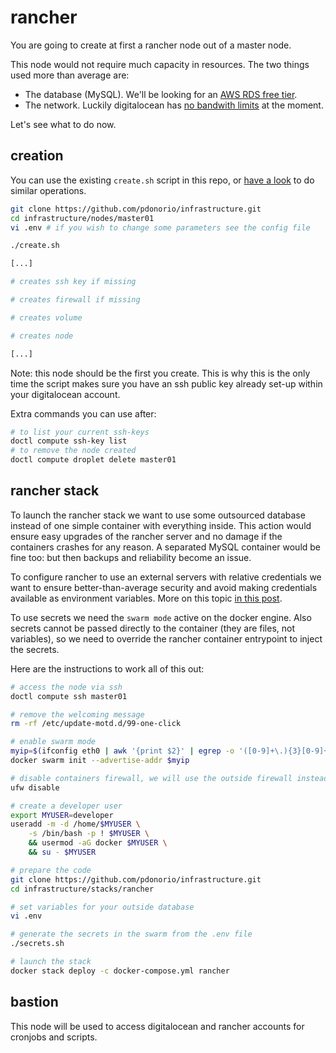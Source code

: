 
# rancher

You are going to create at first a rancher node out of a master node.

This node would not require much capacity in resources. The two things used more than average are:

- The database (MySQL). We'll be looking for an [AWS RDS free tier](https://aws.amazon.com/rds/free/).
- The network. Luckily digitalocean has [no bandwith limits](https://www.digitalocean.com/community/questions/how-do-i-check-my-monthly-bandwidth-usage?comment=69760) at the moment.

Let's see what to do now.

## creation

You can use the existing `create.sh` script in this repo, or [have a look](nodes/master01/create.sh) to do similar operations.


```bash
git clone https://github.com/pdonorio/infrastructure.git
cd infrastructure/nodes/master01
vi .env # if you wish to change some parameters see the config file

./create.sh

[...]

# creates ssh key if missing

# creates firewall if missing

# creates volume 

# creates node

[...]
```

Note: this node should be the first you create. This is why this is the only time the script makes sure you have an ssh public key already set-up within your digitalocean account.

Extra commands you can use after:

```bash
# to list your current ssh-keys
doctl compute ssh-key list
# to remove the node created
doctl compute droplet delete master01
```

## rancher stack

To launch the rancher stack we want to use some outsourced database instead of one simple container with everything inside. This action would ensure easy upgrades of the rancher server and no damage if the containers crashes for any reason. A separated MySQL container would be fine too: but then backups and reliability become an issue.

To configure rancher to use an external servers with relative credentials we want to ensure better-than-average security and avoid making credentials available as environment variables. More on this topic [in this post](https://medium.com/lucjuggery/from-env-variables-to-docker-secrets-bc8802cacdfd).

To use secrets we need the `swarm mode` active on the docker engine.
Also secrets cannot be passed directly to the container (they are files, not variables), so we need to override the rancher container entrypoint to inject the secrets.

Here are the instructions to work all of this out:


```bash
# access the node via ssh
doctl compute ssh master01

# remove the welcoming message
rm -rf /etc/update-motd.d/99-one-click

# enable swarm mode
myip=$(ifconfig eth0 | awk '{print $2}' | egrep -o '([0-9]+\.){3}[0-9]+')
docker swarm init --advertise-addr $myip

# disable containers firewall, we will use the outside firewall instead
ufw disable

# create a developer user
export MYUSER=developer
useradd -m -d /home/$MYUSER \
    -s /bin/bash -p ! $MYUSER \
    && usermod -aG docker $MYUSER \
    && su - $MYUSER

# prepare the code
git clone https://github.com/pdonorio/infrastructure.git
cd infrastructure/stacks/rancher

# set variables for your outside database
vi .env

# generate the secrets in the swarm from the .env file
./secrets.sh

# launch the stack
docker stack deploy -c docker-compose.yml rancher

```


## bastion

This node will be used to access digitalocean and rancher accounts for cronjobs and scripts.
